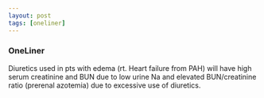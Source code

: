 ```yaml
---
layout: post
tags: [oneliner]
---
```



### OneLiner

Diuretics used in pts with edema (rt. Heart failure from PAH) will have high serum creatinine and BUN due to low urine Na and elevated BUN/creatinine ratio (prerenal azotemia) due to excessive use of diuretics.
